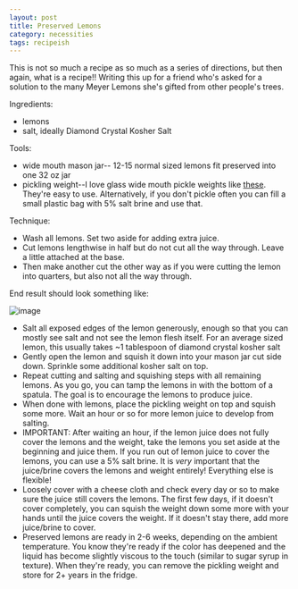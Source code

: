 ```yaml
---
layout: post
title: Preserved Lemons
category: necessities
tags: recipeish
---
```


This is not so much a recipe as so much as a series of directions, but then again, what is a recipe!! Writing this up for a friend who's asked for a solution to the many Meyer Lemons she's gifted from other people's trees.

Ingredients:
* lemons
* salt, ideally Diamond Crystal Kosher Salt

Tools:
* wide mouth mason jar-- 12-15 normal sized lemons fit preserved into one 32 oz jar
* pickling weight--I love glass wide mouth pickle weights like [these](https://www.amazon.com/Masontops-Pickle-Infinity-Weights-Fermenting/dp/B00LOVZVBC). They're easy to use. Alternatively, if you don't pickle often you can fill a small plastic bag with 5% salt brine and use that.

Technique:
* Wash all lemons. Set two aside for adding extra juice.
* Cut lemons lengthwise in half but do not cut all the way through. Leave a little attached at the base.
* Then make another cut the other way as if you were cutting the lemon into quarters, but also not all the way through.

End result should look something like:

![image](https://user-images.githubusercontent.com/1466845/127083982-19d5c7cc-2773-4fdd-aca6-da64891d52e6.png)

* Salt all exposed edges of the lemon generously, enough so that you can mostly see salt and not see the lemon flesh itself. For an average sized lemon, this usually takes ~1 tablespoon of diamond crystal kosher salt
* Gently open the lemon and squish it down into your mason jar cut side down. Sprinkle some additional kosher salt on top.
* Repeat cutting and salting and squishing steps with all remaining lemons. As you go, you can tamp the lemons in with the bottom of a spatula. The goal is to encourage the lemons to produce juice.
* When done with lemons, place the pickling weight on top and squish some more. Wait an hour or so for more lemon juice to develop from salting.
* IMPORTANT: After waiting an hour, if the lemon juice does not fully cover the lemons and the weight, take the lemons you set aside at the beginning and juice them. If you run out of lemon juice to cover the lemons, you can use a 5% salt brine. It is *very* important that the juice/brine covers the lemons and weight entirely! Everything else is flexible!
* Loosely cover with a cheese cloth and check every day or so to make sure the juice still covers the lemons. The first few days, if it doesn't cover completely, you can squish the weight down some more with your hands until the juice covers the weight. If it doesn't stay there, add more juice/brine to cover. 
* Preserved lemons are ready in 2-6 weeks, depending on the ambient temperature. You know they're ready if the color has deepened and the liquid has become slightly viscous to the touch (similar to sugar syrup in texture). When they're ready, you can remove the pickling weight and store for 2+ years in the fridge.
